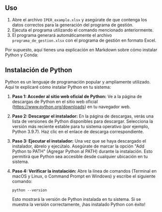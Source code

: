 ## Uso

1. Abre el archivo `IPER_example.xlsx` y asegúrate de que contenga los datos correctos para la generación del programa de gestión.
2. Ejecuta el programa utilizando el comando mencionado anteriormente.
3. El programa generará automáticamente el archivo `programa_de_gestion.xlsx` con el programa de gestión en formato Excel.

Por supuesto, aquí tienes una explicación en Markdown sobre cómo instalar Python y Conda:

## Instalación de Python

Python es un lenguaje de programación popular y ampliamente utilizado. Aquí te explicaré cómo instalar Python en tu sistema:

1. **Paso 1: Acceder al sitio web oficial de Python:** Ve a la página de descargas de Python en el sitio web oficial (https://www.python.org/downloads) en tu navegador web.

2. **Paso 2: Descargar el instalador:** En la página de descargas, verás una lista de versiones de Python disponibles para descargar. Selecciona la versión más reciente estable para tu sistema operativo (por ejemplo, Python 3.9.7). Haz clic en el enlace de descarga correspondiente.

3. **Paso 3: Ejecutar el instalador:** Una vez que se haya descargado el instalador, ábrelo y ejecútalo. Asegúrate de marcar la opción "Add Python to PATH" (Agregar Python al PATH) durante la instalación. Esto permitirá que Python sea accesible desde cualquier ubicación en tu sistema.

4. **Paso 4: Verificar la instalación:** Abre la línea de comandos (Terminal en macOS y Linux, o Command Prompt en Windows) y escribe el siguiente comando:
   
   ```shell
   python --version
   ```

   Esto mostrará la versión de Python instalada en tu sistema. Si se muestra la versión correctamente, ¡has instalado Python con éxito!